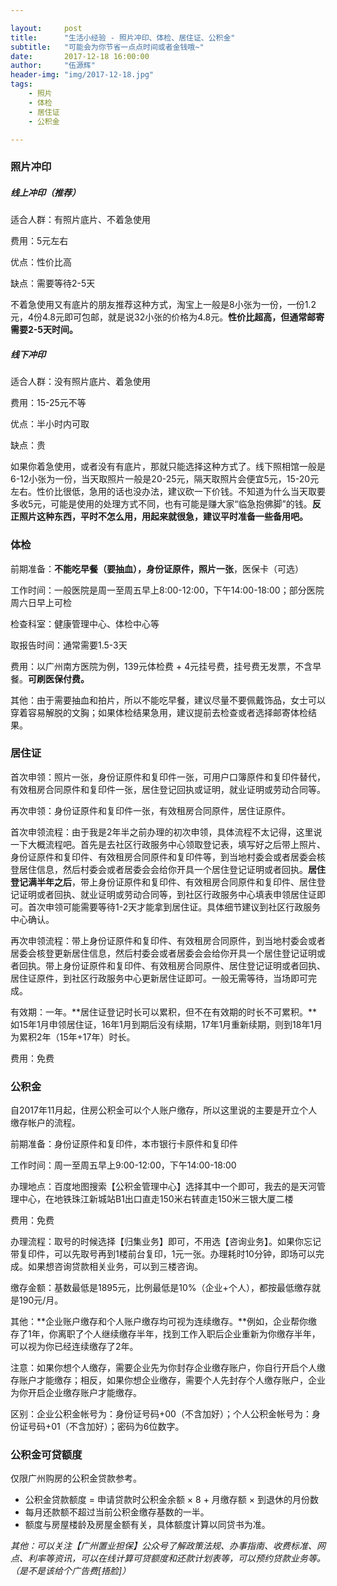 ```yaml
---

layout:     post
title:      "生活小经验 - 照片冲印、体检、居住证、公积金"
subtitle:   "可能会为你节省一点点时间或者金钱哦~"
date:       2017-12-18 16:00:00
author:     "伍源辉"
header-img: "img/2017-12-18.jpg"
tags:
    - 照片
    - 体检
    - 居住证
    - 公积金

---
```


### 照片冲印

##### 线上冲印（推荐）

适合人群：有照片底片、不着急使用

费用：5元左右

优点：性价比高

缺点：需要等待2-5天

不着急使用又有底片的朋友推荐这种方式，淘宝上一般是8小张为一份，一份1.2元，4份4.8元即可包邮，就是说32小张的价格为4.8元。**性价比超高，但通常邮寄需要2-5天时间。**


##### 线下冲印

适合人群：没有照片底片、着急使用

费用：15-25元不等

优点：半小时内可取

缺点：贵

如果你着急使用，或者没有有底片，那就只能选择这种方式了。线下照相馆一般是6-12小张为一份，当天取照片一般是20-25元，隔天取照片会便宜5元，15-20元左右。性价比很低，急用的话也没办法，建议砍一下价钱。不知道为什么当天取要多收5元，可能是使用的处理方式不同，也有可能是赚大家“临急抱佛脚”的钱。**反正照片这种东西，平时不怎么用，用起来就很急，建议平时准备一些备用吧。**


### 体检

前期准备：**不能吃早餐（要抽血），身份证原件，照片一张**，医保卡（可选）

工作时间：一般医院是周一至周五早上8:00-12:00，下午14:00-18:00；部分医院周六日早上可检

检查科室：健康管理中心、体检中心等

取报告时间：通常需要1.5-3天

费用：以广州南方医院为例，139元体检费 + 4元挂号费，挂号费无发票，不含早餐。**可刷医保付费。**

其他：由于需要抽血和拍片，所以不能吃早餐，建议尽量不要佩戴饰品，女士可以穿着容易解脱的文胸；如果体检结果急用，建议提前去检查或者选择邮寄体检结果。


### 居住证

首次申领：照片一张，身份证原件和复印件一张，可用户口簿原件和复印件替代，有效租房合同原件和复印件一张，居住登记回执或证明，就业证明或劳动合同等。

再次申领：身份证原件和复印件一张，有效租房合同原件，居住证原件。

首次申领流程：由于我是2年半之前办理的初次申领，具体流程不太记得，这里说一下大概流程吧。首先是去社区行政服务中心领取登记表，填写好之后带上照片、身份证原件和复印件、有效租房合同原件和复印件等，到当地村委会或者居委会核登居住信息，然后村委会或者居委会会给你开具一个居住登记证明或者回执。**居住登记满半年之后**，带上身份证原件和复印件、有效租房合同原件和复印件、居住登记证明或者回执、就业证明或劳动合同等，到社区行政服务中心填表申领居住证即可。首次申领可能需要等待1-2天才能拿到居住证。具体细节建议到社区行政服务中心确认。

再次申领流程：带上身份证原件和复印件、有效租房合同原件，到当地村委会或者居委会核登更新居住信息，然后村委会或者居委会会给你开具一个居住登记证明或者回执。带上身份证原件和复印件、有效租房合同原件、居住登记证明或者回执、居住证原件，到社区行政服务中心更新居住证即可。一般无需等待，当场即可完成。

有效期：一年。**居住证登记时长可以累积，但不在有效期的时长不可累积。**如15年1月申领居住证，16年1月到期后没有续期，17年1月重新续期，则到18年1月为累积2年（15年+17年）时长。

费用：免费


### 公积金

自2017年11月起，住房公积金可以个人账户缴存，所以这里说的主要是开立个人缴存帐户的流程。

前期准备：身份证原件和复印件，本市银行卡原件和复印件

工作时间：周一至周五早上9:00-12:00，下午14:00-18:00

办理地点：百度地图搜索【公积金管理中心】选择其中一个即可，我去的是天河管理中心，在地铁珠江新城站B1出口直走150米右转直走150米三银大厦二楼

费用：免费

办理流程：取号的时候选择【归集业务】即可，不用选【咨询业务】。如果你忘记带复印件，可以先取号再到1楼前台复印，1元一张。办理耗时10分钟，即场可以完成。如果想咨询贷款相关业务，可以到三楼咨询。

缴存金额：基数最低是1895元，比例最低是10%（企业+个人），都按最低缴存就是190元/月。

其他：**企业账户缴存和个人账户缴存均可视为连续缴存。**例如，企业帮你缴存了1年，你离职了个人继续缴存半年，找到工作入职后企业重新为你缴存半年，可以视为你已经连续缴存了2年。

注意：如果你想个人缴存，需要企业先为你封存企业缴存账户，你自行开启个人缴存账户才能缴存；相反，如果你想企业缴存，需要个人先封存个人缴存账户，企业为你开启企业缴存账户才能缴存。

区别：企业公积金帐号为：身份证号码+00（不含加好）；个人公积金帐号为：身份证号码+01（不含加好）；密码为6位数字。

### 公积金可贷额度

仅限广州购房的公积金贷款参考。

 - 公积金贷款额度 = 申请贷款时公积金余额 × 8 + 月缴存额 × 到退休的月份数
 - 每月还款额不超过当前公积金缴存基数的一半。
 - 额度与房屋楼龄及房屋金额有关，具体额度计算以同贷书为准。

*其他：可以关注【广州置业担保】公众号了解政策法规、办事指南、收费标准、网点、利率等资讯，可以在线计算可贷额度和还款计划表等，可以预约贷款业务等。（是不是该给个广告费[捂脸]）*